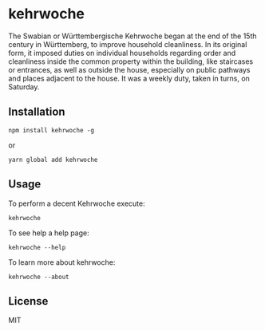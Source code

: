 # kehrwoche

The Swabian or Württembergische Kehrwoche began at the end of the 15th century in Württemberg, to improve household cleanliness. In its original form, it imposed duties on individual households regarding order and cleanliness inside the common property within the building, like staircases or entrances, as well as outside the house, especially on public pathways and places adjacent to the house. It was a weekly duty, taken in turns, on Saturday.

## Installation

    npm install kehrwoche -g

or

    yarn global add kehrwoche


## Usage

To perform a decent Kehrwoche execute:

    kehrwoche

To see help a help page:

    kehrwoche --help

To learn more about kehrwoche:

    kehrwoche --about

## License

MIT


